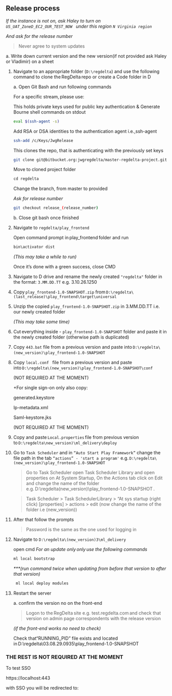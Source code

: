 
## Release process

_If the instance is not on, ask Haley to turn on `US_UAT_ZoneD_EC2_OUR_TEST_NOW ` under this region `N Virginia region`_

_And ask for the release number_

>Never agree to system updates 

a. Write down current version and the new version(if not provided ask Haley or Vladimir) on a sheet 

 

1. Navigate to an appropriate folder (`D:\regdelta`) and use the following command to clone the RegDelta repo or create a Code folder in D  

    a. Open Git Bash and run following commands
    
    For a specific stream, please use:  

    This holds private keys used for public key authentication & Generate Bourne shell commands on stdout

    ```sh
    eval $(ssh-agent -s)
    ```

    Add RSA or DSA identities to the authentication agent i.e.,ssh-agent

    ```sh
    ssh-add /c/Keys/JwgRelease
    ```
   
    This clones the repo, that is authenticating with the previously set keys

    ```sh
    git clone git@bitbucket.org:jwgregdelta/master-regdelta-project.gitregdelta
    ```

    Move to cloned project folder

    ```sh
    cd regdelta
    ```
    
    Change the branch, from master to provided

    _Ask for release number_

    ```sh
    git checkout release_(release_number)
    ```

    b. Close git bash once finished

2. Navigate to `regdelta/play_frontend`

    Open command prompt in play_frontend folder and run  
    ```sh
    bin\activator dist
    ```
   _(This may take a while to run)_

    Once it’s done with a green success, close CMD  

3. Navigate to D drive and rename the newly created `"regdelta"` folder in the format: `3.MM.DD.TT` e.g. 3.10.26.1250 

4. Copy `play_frontend-1.0-SNAPSHOT.zip` from `D:\regdelta\(last_release)\play_frontend\target\universal`

5. Unzip the copied `play_frontend-1.0-SNAPSHOT.zip` in 3.MM.DD.TT i.e. our newly created folder

    _(This may take some time)_
 
6. Cut everything inside - `play_frontend-1.0-SNAPSHOT` folder and paste it in the newly created folder (otherwise path is duplicated)  

7. Copy `443.bat` file from a previous version and paste into `D:\regdelta\(new_version)\play_frontend-1.0-SNAPSHOT`
  
8. Copy `local.conf ` file from a previous version and paste into `D:\regdelta\(new_version)\play_frontend-1.0-SNAPSHOT\conf`  

 
    (NOT REQUIRED AT THE MOMENT) 

    +For single sign-on only also copy:    

    generated.keystore  

    Ip-metadata.xml  

    Saml-keystore.jks  

    (NOT REQUIRED AT THE MOMENT) 

9. Copy and paste `Local.properties` file from previous version to `D:\regdelta\new_version)\ml_delivery\deploy`  

10. Go to `Task Scheduler` and in `“Auto Start Play Framework”` change the file path in the tab `“actions” - 'start a program'` e.g. `D:\regdelta\(new_version)\play_frontend-1.0-SNAPSHOT` 

    >Go to Task Scheduler open Task Scheduler Library and open properties on At System Startup, On the Actions tab click on Edit and change the name of the folder e.g. D:\regdelta\(new_version)\play_frontend-1.0-SNAPSHOT .

    > Task Scheduler > Task SchedulerLibrary > “At sys startup (right click) [properties] > actions > edit 
    (now change the name of the folder i.e (new_version))

 
11. After that follow the prompts 
    > Password is the same as the one used for logging in

 
12. Navigate to `D:\regdelta\(new_version)3\ml_delivery`

    open cmd
    _For an update only only use the following commands_
 
    ```sh
    ml local bootstrap
    ```
    _***(run command twice when updating from before that version to after that version)_

    ```sh
     ml local deploy modules 
    ```
13. Restart the server

    a. confirm the version no on the front-end

    > Logon to the RegDelta site e.g. test.regdelta.com and check that version on admin page correspondents with the release version 

    _(if the front-end works no need to check)_

    Check that“RUNNING_PID” file exists and located in D:\regdelta\03.08.29.0935\play_frontend-1.0-SNAPSHOT  

 

### THE REST IS NOT REQUIRED AT THE MOMENT 
To test SSO 

https://localhost:443 

with SSO you will be redirected to: 

